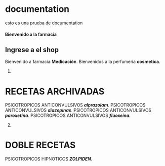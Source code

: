 # documentation
esto es una prueba de documentation


#### Bienvenido a la farmacia

Ingrese a el shop
---------------

Bienvenido a farmacia __Medicación__.
Bienvenidos a la perfumeria __cosmetica__. 


1. 
RECETAS ARCHIVADAS
===============
PSICOTROPICOS ANTICONVULSIVOS ***alprazolam***.
PSICOTROPICOS ANTICONVULSIVOS ***diazepinas***.
PSICOTROPICOS ANTICONVULSIVOS ***paroxetina***.
PSICOTROPICOS ANTICONVULSIVOS ***fluoxeina***.


2. 
DOBLE RECETAS
===============

PSICOTROPICOS HIPNOTICOS ***ZOLPIDEN***.



